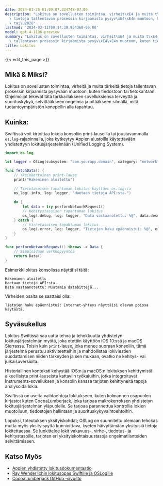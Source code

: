 ```yaml
---
date: 2024-01-26 01:09:07.334748-07:00
description: "Lokitus on sovellusten toimintaa, virheit\xE4 ja muita t\xE4rkeit\xE4\
  \ tietoja tallentavan prosessin kirjaamista pysyv\xE4\xE4n muotoon, kuten tiedostoon\
  \ tai\u2026"
lastmod: '2024-03-11T00:14:30.954360-06:00'
model: gpt-4-1106-preview
summary: "Lokitus on sovellusten toimintaa, virheit\xE4 ja muita t\xE4rkeit\xE4 tietoja\
  \ tallentavan prosessin kirjaamista pysyv\xE4\xE4n muotoon, kuten tiedostoon tai\u2026"
title: Lokitus
---
```


{{< edit_this_page >}}

## Mikä & Miksi?
Lokitus on sovellusten toimintaa, virheitä ja muita tärkeitä tietoja tallentavan prosessin kirjaamista pysyvään muotoon, kuten tiedostoon tai tietokantaan. Ohjelmoijat tekevät tätä tarkkaillakseen sovelluksiensa terveyttä ja suorituskykyä, selvittääkseen ongelmia ja pitääkseen silmällä, mitä tuotantoympäristön konepellin alla tapahtuu.

## Kuinka:
Swiftissä voit kirjoittaa lokeja konsoliin print-lauseilla tai joustavammalla `os.log`-rajapinnalla, joka kytkeytyy Applen alustoilla käytettävään yhdistettyyn lokitusjärjestelmään (Unified Logging System).

```Swift
import os.log

let logger = OSLog(subsystem: "com.yourapp.domain", category: "network")

func fetchData() {
    // Yksinkertainen print-lause
    print("Hakeminen aloitettu")
    
    // Tietotasoisen tapahtuman lokitus käyttäen os.log:ia
    os_log(.info, log: logger, "Haetaan tietoja API:sta.")
    
    do {
        let data = try performNetworkRequest()
        // Kehitystasoisen tapahtuman lokitus
        os_log(.debug, log: logger, "Data vastaanotettu: %@", data.description)
    } catch {
        // Virhetasoisen tapahtuman lokitus
        os_log(.error, log: logger, "Tietojen haku epäonnistui: %@", error.localizedDescription)
    }
}

func performNetworkRequest() throws -> Data {
    // Simuloidaan verkkopyyntöä
    return Data()
}
```

Esimerkkilokitus konsolissa näyttäisi tältä:

```
Hakeminen aloitettu
Haetaan tietoja API:sta.
Data vastaanotettu: Muutamia databittejä...
```

Virheiden osalta se saattaisi olla:

```
Tietojen haku epäonnistui: Internet-yhteys näyttäisi olevan poissa käytöstä.
```

## Syväsukellus
Lokitus Swiftissä saa uutta tehoa ja tehokkuutta yhdistetyn lokitusjärjestelmän myötä, joka otettiin käyttöön iOS 10:ssä ja macOS Sierrassa. Toisin kuin `print`-lause, joka menee suoraan konsoliin, tämä järjestelmä perustuu aktiviteetteihin ja mahdollistaa lokiviestien suodattamisen niiden tärkeyden ja sen mukaan, ovatko ne kehitys- vai julkaisuversioita.

Historiallinen konteksti kehystää iOS:n ja macOS:n lokituksen kehittymistä alkeellisista print-lauseista kattaviin työkaluihin, jotka integroituvat Instruments-sovelluksen ja konsolin kanssa tarjoten kehittyneitä tapoja analysoida lokia.

Swiftissä on useita vaihtoehtoja lokitukseen, kuten kolmannen osapuolen kirjastot kuten CocoaLumberjack, joka tarjoaa makrokerroksen yhdistetyn lokitusjärjestelmän yläpuolelle. Se tarjoaa parannettua kontrollia lokien muotoiluun, tiedostojen hallintaan ja suorituskykyvaihtoehtoihin.

Lopuksi, toteutuksen yksityiskohdat; OSLog on suunniteltu olemaan tehokas mutta myös yksityisyyttä kunnioittava, kyeten häivyttämään yksityisiä tietoja lokitettaessa. Se luokittelee lokit vakavuus-, virhe-, tiedotus- ja kehitystasoille, tarjoten eri yksityiskohtaisuustasoja ongelmatilanteiden selvittämiseen.

## Katso Myös
- [Applen yhdistetty lokitusdokumentaatio](https://developer.apple.com/documentation/os/logging)
- [Ray Wenderlichin lokitusopas Swiftille ja OSLogille](https://www.raywenderlich.com/605079-logging-in-swift-oslog)
- [CocoaLumberjack GitHub -sivusto](https://github.com/CocoaLumberjack/CocoaLumberjack)
